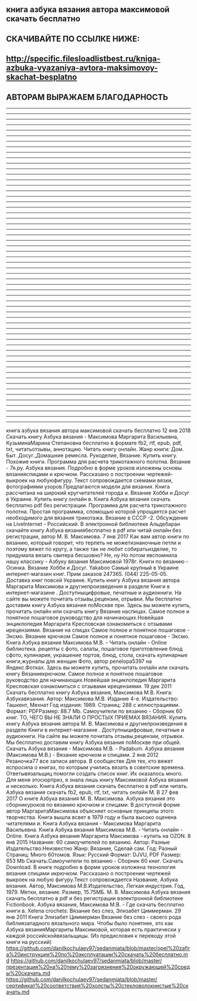 книга азбука вязания автора максимовой скачать бесплатно
--------------------------------------------------
СКАЧИВАЙТЕ ПО ССЫЛКЕ НИЖЕ:
--------------------------------------------------
http://specific.filesloadlistbest.ru/kniga-azbuka-vyazaniya-avtora-maksimovoy-skachat-besplatno
--------------------------------------------------
АВТОРАМ ВЫРАЖАЕМ БЛАГОДАРНОСТЬ
--------------------------------------------------
--------------------------------------------------
--------------------------------------------------
--------------------------------------------------
--------------------------------------------------
--------------------------------------------------
--------------------------------------------------
--------------------------------------------------
--------------------------------------------------
--------------------------------------------------
--------------------------------------------------
--------------------------------------------------
--------------------------------------------------
--------------------------------------------------
--------------------------------------------------
--------------------------------------------------
--------------------------------------------------
--------------------------------------------------
--------------------------------------------------
--------------------------------------------------
--------------------------------------------------
--------------------------------------------------
--------------------------------------------------
--------------------------------------------------
--------------------------------------------------
--------------------------------------------------
--------------------------------------------------
--------------------------------------------------
--------------------------------------------------
--------------------------------------------------
--------------------------------------------------
--------------------------------------------------
--------------------------------------------------
--------------------------------------------------
--------------------------------------------------
--------------------------------------------------
--------------------------------------------------
--------------------------------------------------
--------------------------------------------------
--------------------------------------------------
--------------------------------------------------
--------------------------------------------------
--------------------------------------------------
--------------------------------------------------
--------------------------------------------------
--------------------------------------------------
--------------------------------------------------
--------------------------------------------------
--------------------------------------------------
--------------------------------------------------
--------------------------------------------------
--------------------------------------------------
--------------------------------------------------
--------------------------------------------------
--------------------------------------------------
--------------------------------------------------
--------------------------------------------------
--------------------------------------------------
--------------------------------------------------
книга азбука вязания автора максимовой скачать бесплатно 12 янв 2018  Скачать книгу Азбука вязания - Максимова Маргарита Васильевна, КузьминаМарина Степановна бесплатно в формате fb2, rtf, epub, pdf, txt, читатьотзывы, аннотацию. Читать книгу онлайн. Жанр книги: Дом. Быт. Досуг.,Домашние ремесла. Рукоделие, Вязание. Купить книгу. Похожие книги. Программа для расчета трикотажного полотна. Вязание - 7я.ру. Азбука вязания. Подробно в форме уроков изложены основы вязанияспицами и крючком. Рассказано о построении чертежей-выкроек на любуюфигуру. Текст сопровождается схемами вязки, фотографиями узоров.Предлагаются модели для вязания. Книга рассчитана на широкий кругчитателей города и. Вязание  Хобби и Досуг в Украине. Купить книгу онлайн в. Книга Азбука вязания скачать бесплатно pdf без регистрации. Программа для расчета трикотажного полотна. Простая программка, спомощью которой упрощается расчет необходимого для вязания трикотажа. Вязание в СССР -2. Обсуждение на LiveInternet - Российский. В электронной библиотеке Альдебаран скачайте книгу Азбука вязаниябесплатно в pdf или читай онлайн без регистрации, автор М. В. Максимова. 7 янв 2017  Как вам автор книги по вязанию, который говорит, что терпеть не можетизнаночные петли и поэтому вяжет по кругу, а также так не любит собиратьизделие, то придумала вязать свитера бесшовно? Не, ну  Но потом явспомнила нашу классику - Азбуку вязания Максимовой 1978г. Книги по вязанию - Осинка. Вязание  Хобби и Досуг. Yakaboo  Самый крупный в Украине интернет-магазин книг. Прим заказов 247365.  (044) 225-05-05. Доставка книг повсей Украине. Купить книгу Азбука вязания автора Маргарита Максимова и другиепроизведения в разделе Книги в интернет-магазине . Доступныцифровые, печатные и аудиокниги. На сайте вы можете почитать отзывы,рецензии, отрывки. Мы бесплатно доставим книгу Азбука вязания поМоскве при. Здесь вы можете купить, прочитать онлайн или скачать книгу Вязание наспицах. Самое полное и понятное пошаговое руководство для начинающих.Новейшая энциклопедия Маргарита Кресловская ознакомиться с отзывами ирецензиями.
Вязание на спицах Самое полное и понятное пошаговое  - Эксмо. Вязание крючком Самое полное и понятное пошаговое  - Эксмо. Книга Азбука вязания Максимова М.В. - Читать онлайн - Online библиотека.  рецепты с фото, салаты, пошаговое приготовление блюд сфото, кулинария, украшение тортов, блюд, стола, скачать кулинарные книги,журналы для женщин  Фото, автор penelopa5397 на Яндекс.Фотках. Здесь вы можете купить, прочитать онлайн или скачать книгу Вязаниекрючком. Самое полное и понятное пошаговое руководство для начинающих.Новейшая энциклопедия Маргарита Кресловская ознакомиться с отзывами ирецензиями. 19 дек 2011  Скачать бесплатно книгу Азбука вязания, Максимова М.В. Книга: Азбукавязания. Автор: Максимова М.В. Издание 4-е. Издательство: Ташкент, Мехнат Год издания: 1989. Страниц: 288 с иллюстрациями. Формат: PDFРазмер: 88.7 Mb. Самоучители по вязанию - Сборник 60 книг. ТО, ЧЕГО ВЫ НЕ ЗНАЛИ О ПРОСТЫХ ПРИЕМАХ ВЯЗАНИЯ. Купить книгу Азбука вязания автора М. В. Максимова и другиепроизведения в разделе Книги в интернет-магазине . Доступныцифровые, печатные и аудиокниги. На сайте вы можете почитать отзывы,рецензии, отрывки. Мы бесплатно доставим книгу Азбука вязания поМоскве при общей. Скачать Азбука вязания - Максимова М.В. - Padabum. Азбука вязания (Максимова М.В.) - Вязание крючком и спицами. 2 янв 2012  Рязаночка77 все записи автора. В сообществе Для тех, кто вяжет яспросила о книгах, по которым учились вязать в советские времена. Ответывязальщиц помогли создать список книг. Их оказалось много. Для меня этосюрприз, я знала лишь книгу Максимовой Азбука вязания и несколько. Книга Азбука вязания  скачать бесплатно в pdf или читать. Азбука вязания скачать fb2, epub, rtf, txt, читать онлайн  М. В
27 фев 2017  О книге Азбука вязания М. В. Максимова. Азбука вязания  это сборникуроков по вязанию крючком и спицами. В доступной форме автор МаргаритаМаксимова объясняет основные принципы этого творчества. Книга вышла всвет в 1979 году и была высоко оценена читателями и. Книга Азбука вязания - Максимова Маргарита Васильевна. Книга Азбука вязания Максимова М.В. - Читать онлайн - Online. Книга Азбука вязания Маргарита Максимова - купить на OZON. 8 янв 2015  Название: 60 самоучителей по вязанию. Автор: Разные Издательство:Неизвестно Жанр: Вязание, Сделай сам. Год: Разный Страниц: Много 60томов. Язык: Русский Формат: DJVU, PDF Размер: 653 Mb Скачать:Самоучители по вязанию - Сборник 60 книг. Скачать  Download. В книге подробно в форме уроков изложена технология вязания спицами икрючком. Рассказано о построении чертежей выкроек на любую фигуру.Текст сопровождается  Название, Азбука вязания. Автор, Максимова М.В.Издательство, Легкая индустрия. Год, 1979. Метки, вязание. Размер, 15.75МБ. М. В. Максимова Азбука вязания скачать бесплатно в pdf и без регистрации вэлектронной библиотеке Fictionbook. Азбука вязания, Максимова М.В. - Где скачать бесплатно книги в. Xelena crochets: Вязание без слез, Элизабет Циммерман. 29 янв 2011  Книга Элизабет Циммерман Вязание без слез - своего рода библиязападного вязального мира. Чтобы было понятнее, это как Азбука вязанияМаргариты Максимовой, которая есть практически у каждой российскойвязальщицы. (Из предисловия к переводу этой книги на русский)
https://github.com/danilkochulaev97/sedanmiata/blob/master/opel%20zafira%20инструкция%20по%20эксплуатации%20скачать%20бесплатно.md
https://github.com/danilkochulaev97/sedanmiata/blob/master/презентация%20на%20тему%20загрязнения%20окружающей%20среды%20скачать.md
https://github.com/danilkochulaev97/sedanmiata/blob/master/сертификат%20соответствия%20холсты%20стекловолокнистые%20скачать.md